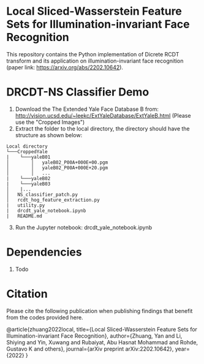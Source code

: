 # Local Sliced-Wasserstein Feature Sets for Illumination-invariant Face Recognition

This repository contains the Python implementation of Dicrete RCDT transform and its application on illumination-invariant face recognition (paper link: https://arxiv.org/abs/2202.10642).


# DRCDT-NS Classifier Demo

1. Download the The Extended Yale Face Database B from: http://vision.ucsd.edu/~leekc/ExtYaleDatabase/ExtYaleB.html (Please use the "Cropped Images")
2. Extract the folder to the local directory, the directory should have the structure as shown below:
```
Local directory
└───CroppedYale
|    └───yaleB01
│        │   yaleB02_P00A+000E+00.pgm
│        │   yaleB02_P00A+000E+20.pgm
│        │   ...
|    └───yaleB02
|    └───yaleB03
│    |...
│   NS_classifier_patch.py
│   rcdt_hog_feature_extraction.py
|   utility.py
|   drcdt_yale_notebook.ipynb
|   README.md
```
3. Run the Jupyter notebook: drcdt_yale_notebook.ipynb

# Dependencies 
1. Todo

# Citation

Please cite the following publication when publishing findings that benefit from the codes provided here.

@article{zhuang2022local,
  title={Local Sliced-Wasserstein Feature Sets for Illumination-invariant Face Recognition},
  author={Zhuang, Yan and Li, Shiying and Yin, Xuwang and Rubaiyat, Abu Hasnat Mohammad and Rohde, Gustavo K and others},
  journal={arXiv preprint arXiv:2202.10642},
  year={2022}
}
